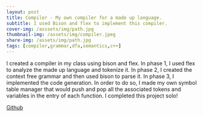 ```yaml
---
layout: post
title: Compiler - My own compiler for a made up language.
subtitle: I used Bison and flex to implement this compiler.
cover-img: /asssets/img/path.jpg
thumbnail-img: /assets/img/compiler.jpeg
share-img: /assets/img/path.jpg
tags: [compiler,grammar,dfa,semantics,c++]
---
```


I created a compiler in my class using bison and flex. In phase 1, I used flex to analyze the made up language and tokenize it. In phase 2, I created the context free grammar and then used bison to parse it. In phase 3, I implemented the code generation. In order to do so, I made my own symbol table manager that would push and pop all the associated tokens and variables in the entry of each function. I completed this project solo!

[Github](https://github.com/patrickfenn/CS152-Phase3)
